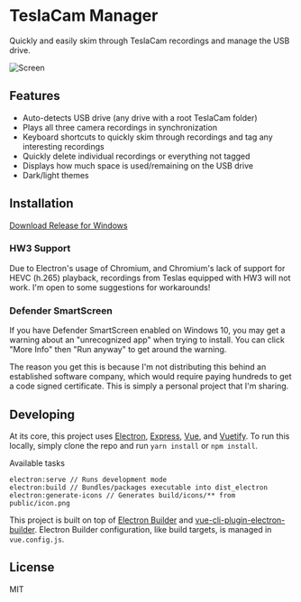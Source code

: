 # TeslaCam Manager
Quickly and easily skim through TeslaCam recordings and manage the USB drive.

![Screen](https://i.imgur.com/B2d4MTY.png)

## Features
* Auto-detects USB drive (any drive with a root TeslaCam folder)
* Plays all three camera recordings in synchronization
* Keyboard shortcuts to quickly skim through recordings and tag any interesting recordings
* Quickly delete individual recordings or everything not tagged
* Displays how much space is used/remaining on the USB drive
* Dark/light themes

## Installation
[Download Release for Windows](https://github.com/rjoo/teslacam-manager/releases)

### HW3 Support
Due to Electron's usage of Chromium, and Chromium's lack of support for HEVC (h.265) playback, recordings from Teslas equipped with HW3 will not work. I'm open to some suggestions for workarounds!

### Defender SmartScreen
If you have Defender SmartScreen enabled on Windows 10, you may get a warning about an "unrecognized app" when trying to install. You can click "More Info" then "Run anyway" to get around the warning.

The reason you get this is because I'm not distributing this behind an established software company, which would require paying hundreds to get a code signed certificate. This is simply a personal project that I'm sharing.

## Developing
At its core, this project uses [Electron](https://electronjs.org/), [Express](https://expressjs.com/), [Vue](https://vuejs.org/), and [Vuetify](https://vuetifyjs.com/en/). To run this locally, simply clone the repo and run `yarn install` or `npm install`.

Available tasks
```
electron:serve // Runs development mode
electron:build // Bundles/packages executable into dist_electron
electron:generate-icons // Generates build/icons/** from public/icon.png
```

This project is built on top of [Electron Builder](https://www.electron.build/) and [vue-cli-plugin-electron-builder](https://github.com/nklayman/vue-cli-plugin-electron-builder). Electron Builder configuration, like build targets, is managed in `vue.config.js`.

## License
MIT
